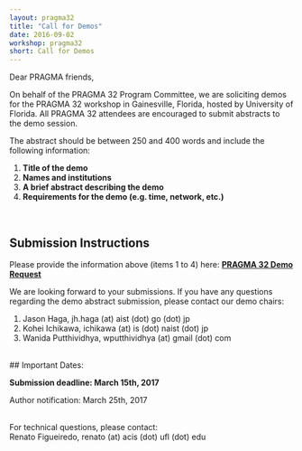```yaml
---
layout: pragma32
title: "Call for Demos"
date: 2016-09-02
workshop: pragma32
short: Call for Demos
---
```


Dear PRAGMA friends,

On behalf of the PRAGMA 32 Program Committee, we are soliciting demos for the PRAGMA 32 workshop in Gainesville, Florida, hosted by University of Florida. All PRAGMA 32 attendees are encouraged to submit abstracts to the demo session.
 
The abstract should be between 250 and 400 words and include the following information: 

1. **Title of the demo** 
2. **Names and institutions** 
3. **A brief abstract describing the demo** 
4. **Requirements for the demo (e.g. time, network, etc.)**

<br>

## Submission Instructions

Please provide the information above (items 1 to 4) here: **[PRAGMA 32 Demo Request](https://goo.gl/AprdNX)**   

We are looking forward to your submissions. If you have any questions regarding the demo abstract submission, please contact our demo chairs:

1. Jason Haga, jh.haga (at) aist (dot) go (dot) jp
2. Kohei Ichikawa, ichikawa (at) is (dot) naist (dot) jp
3. Wanida Putthividhya, wputthividhya (at) gmail (dot) com

<br>
## Important Dates:

**Submission deadline: March 15th, 2017** 

Author notification: March 25th, 2017 

<br>
For technical questions, please contact:
<br>
Renato Figueiredo, renato (at) acis (dot) ufl (dot) edu


